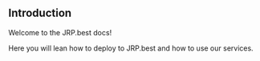 ## Introduction

Welcome to the JRP.best docs!

Here you will lean how to deploy to JRP.best and how to use our services.

